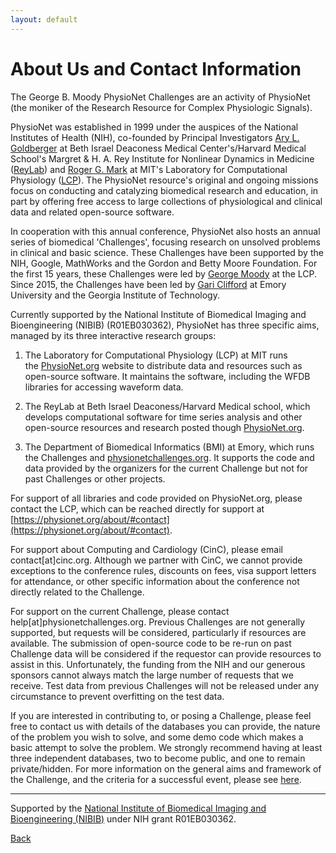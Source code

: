 ```yaml
---
layout: default
---
```


# About Us and Contact Information

The George B. Moody PhysioNet Challenges are an activity of PhysioNet (the moniker of the Research Resource for Complex Physiologic Signals).

PhysioNet was established in 1999 under the auspices of the National Institutes of Health (NIH), co-founded by Principal Investigators [Ary L. Goldberger](http://reylab.bidmc.harvard.edu/people/Ary.shtml) at Beth Israel Deaconess Medical Center's/Harvard Medical School's Margret & H. A. Rey Institute for Nonlinear Dynamics in Medicine ([ReyLab](http://reylab.bidmc.harvard.edu/index.shtml)) and [Roger G. Mark](https://imes.mit.edu/people/faculty/mark-roger/) at MIT's Laboratory for Computational Physiology ([LCP](https://lcp.mit.edu/)). The PhysioNet resource's original and ongoing missions focus on conducting and catalyzing biomedical research and education, in part by offering free access to large collections of physiological and clinical data and related open-source software.

In cooperation with this annual conference, PhysioNet also hosts an annual series of biomedical 'Challenges', focusing research on unsolved problems in clinical and basic science. These Challenges have been supported by the NIH, Google, MathWorks and the Gordon and Betty Moore Foundation. For the first 15 years, these Challenges were led by [George Moody](https://physionet.org/news/post/355) at the LCP. Since 2015, the Challenges have been led by [Gari Clifford](http://gdclifford.info) at Emory University and the Georgia Institute of Technology.

Currently supported by the National Institute of Biomedical Imaging and Bioengineering (NIBIB) (R01EB030362), PhysioNet has three specific aims, managed by its three interactive research groups:

1. The Laboratory for Computational Physiology (LCP) at MIT runs the [PhysioNet.org](https://physionet.org) website to distribute data and resources such as open-source software. It maintains the software, including the WFDB libraries for accessing waveform data.

2. The ReyLab at Beth Israel Deaconess/Harvard Medical school, which develops computational software for time series analysis and other open-source resources and research posted though [PhysioNet.org](https://physionet.org).

3. The Department of Biomedical Informatics (BMI) at Emory, which runs the Challenges and [physionetchallenges.org](https://physionetchallenges.org). It supports the code and data provided by the organizers for the current Challenge but not for past Challenges or other projects.

For support of all libraries and code provided on PhysioNet.org, please contact the LCP, which can be reached directly for support at [https://physionet.org/about/#contact](https://physionet.org/about/#contact).

For support about Computing and Cardiology (CinC), please email contact[at]cinc.org. Although we partner with CinC, we cannot provide exceptions to the conference rules, discounts on fees, visa support letters for attendance, or other specific information about the conference not directly related to the Challenge.

For support on the current Challenge, please contact help[at]physionetchallenges.org. Previous Challenges are not generally supported, but requests will be considered, particularly if resources are available. The submission of open-source code to be re-run on past Challenge data will be considered if the requestor can provide resources to assist in this. Unfortunately, the funding from the NIH and our generous sponsors cannot always match the large number of requests that we receive. Test data from previous Challenges will not be released under any circumstance to prevent overfitting on the test data.

If you are interested in contributing to, or posing a Challenge, please feel free to contact us with details of the databases you can provide, the nature of the problem you wish to solve, and some demo code which makes a basic attempt to solve the problem. We strongly recommend having at least three independent databases, two to become public, and one to remain private/hidden. For more information on the general aims and framework of the Challenge, and the criteria for a successful event, please see [here](https://arxiv.org/abs/2007.10502).

---

Supported by the [National Institute of Biomedical Imaging and Bioengineering (NIBIB)](https://www.nibib.nih.gov/) under NIH grant R01EB030362.

[Back](../)
